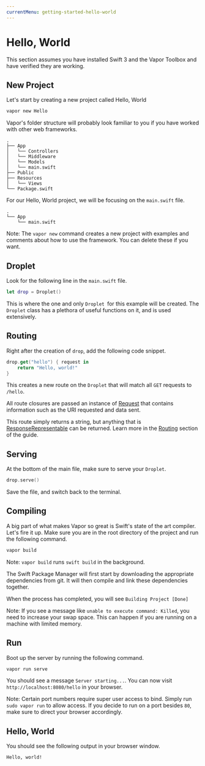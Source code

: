 ```yaml
---
currentMenu: getting-started-hello-world
---
```


# Hello, World

This section assumes you have installed Swift 3 and the Vapor Toolbox and have verified they are working.

## New Project

Let's start by creating a new project called Hello, World

```sh
vapor new Hello
```

Vapor's folder structure will probably look familiar to you if you have worked with other web frameworks.

```
.
├── App
│   └── Controllers
│   └── Middleware
│   └── Models
│   └── main.swift
├── Public
├── Resources
│   └── Views
└── Package.swift
```

For our Hello, World project, we will be focusing on the `main.swift` file.

```
.
└── App
    └── main.swift
```

Note: The `vapor new` command creates a new project with examples and comments about how to use the framework. You can delete these if you want.

## Droplet

Look for the following line in the `main.swift` file.

```swift
let drop = Droplet()
```

This is where the one and only `Droplet `for this example will be created. The `Droplet` class has a plethora of useful functions on it, and is used extensively.

## Routing

Right after the creation of `drop`, add the following code snippet.

```swift
drop.get("hello") { request in
    return "Hello, world!"
}
```

This creates a new route on the `Droplet` that will match all `GET` requests to `/hello`.

All route closures are passed an instance of [Request](../guide/request.html) that contains information such as the URI requested and data sent.

This route simply returns a string, but anything that is [ResponseRepresentable](../guide/routing.html) can be returned. Learn more in the [Routing]({../guide/routing.html) section of the guide.

## Serving

At the bottom of the main file, make sure to serve your `Droplet`.

```swift
drop.serve()
```

Save the file, and switch back to the terminal.

## Compiling

A big part of what makes Vapor so great is Swift's state of the art compiler. Let's fire it up. Make sure you are in the root directory of the project and run the following command.

```swift
vapor build
```

Note: `vapor build` runs `swift build` in the background.

The Swift Package Manager will first start by downloading the appropriate dependencies from git. It will then compile and link these dependencies together.

When the process has completed, you will see `Building Project [Done]`

Note: If you see a message like `unable to execute command: Killed`, you need to increase your swap space. This can happen if you are running on a machine with limited memory.

## Run

Boot up the server by running the following command.

```swift
vapor run serve
```

You should see a message `Server starting...`. You can now visit `http://localhost:8080/hello` in your browser.

Note: Certain port numbers require super user access to bind. Simply run `sudo vapor run` to allow access. If you decide to run on a port besides `80`, make sure to direct your browser accordingly.

## Hello, World

You should see the following output in your browser window.

```
Hello, world!
```
